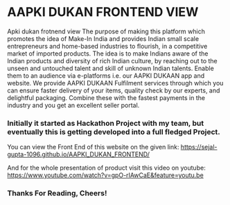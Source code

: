 # AAPKI DUKAN FRONTEND VIEW
Apki dukan frotnend view
The purpose of making this platform which promotes the idea of Make-In India and provides Indian small
scale entrepreneurs and home-based industries to flourish, in a competitive market of imported products.
The idea is to make Indians aware of the Indian products and diversity of rich Indian culture, by reaching
out to the unseen and untouched talent and skill of unknown Indian talents. Enable them to an audience via e-platforms i.e. our AAPKI DUKAAN app and website.
 We provide AAPKI DUKAAN Fulfilment services through which you can ensure faster delivery of your items, quality check by our experts, and delightful packaging.
 Combine these with the fastest payments in the industry and you get an excellent seller portal.
 
### Initially it started as Hackathon Project with my team, but eventually this is getting developed into a full fledged Project.
 
 You can view the Front End of this website on the given link:
 https://sejal-gupta-1096.github.io/AAPKI_DUKAN_FRONTEND/
 
 And for the whole presentation of product visit this video on youtube:
 https://www.youtube.com/watch?v=gpO-rIAwCaE&feature=youtu.be
 
 ### Thanks For Reading, Cheers!
